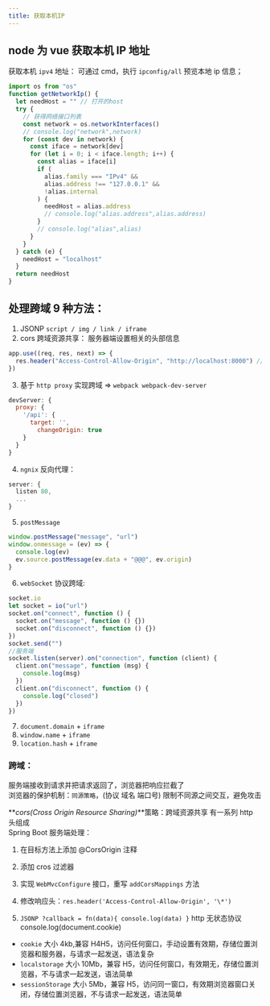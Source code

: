 ```yaml
---
title: 获取本机IP
---
```


## node 为 vue 获取本机 IP 地址

获取本机 `ipv4` 地址：
可通过 cmd，执行 `ipconfig/all` 预览本地 ip 信息；

```js
import os from "os"
function getNetworkIp() {
  let needHost = "" // 打开的host
  try {
    // 获得网络接口列表
    const network = os.networkInterfaces()
    // console.log("network",network)
    for (const dev in network) {
      const iface = network[dev]
      for (let i = 0; i < iface.length; i++) {
        const alias = iface[i]
        if (
          alias.family === "IPv4" &&
          alias.address !== "127.0.0.1" &&
          !alias.internal
        ) {
          needHost = alias.address
          // console.log("alias.address",alias.address)
        }
        // console.log("alias",alias)
      }
    }
  } catch (e) {
    needHost = "localhost"
  }
  return needHost
}
```

## 处理跨域 9 种方法：

1. JSONP
   `script / img / link / iframe`
2. cors 跨域资源共享： 服务器端设置相关的头部信息

```js
app.use((req, res, next) => {
  res.header("Access-Control-Allow-Origin", "http://localhost:8000") //设置 * 不能设置cookie
})
```

3. 基于 `http proxy` 实现跨域 => `webpack webpack-dev-server`

```js
devServer: {
  proxy: {
    '/api': {
      target: '',
        changeOrigin: true
    }
  }
}
```

4. `ngnix` 反向代理：

```js
server: {
  listen 80,
  ...
}
```

5. `postMessage`

```js
window.postMessage("message", "url")
window.onmessage = (ev) => {
  console.log(ev)
  ev.source.postMessage(ev.data + "@@@", ev.origin)
}
```

6. `webSocket` 协议跨域:

```js
socket.io
let socket = io("url")
socket.on("connect", function () {
  socket.on("message", function () {})
  socket.on("disconnect", function () {})
})
socket.send("")
//服务端
socket.listen(server).on("connection", function (client) {
  client.on("message", function (msg) {
    console.log(msg)
  })
  client.on("disconnect", function () {
    console.log("closed")
  })
})
```

7. `document.domain` + `iframe`
8. `window.name` + `iframe`
9. `location.hash` + `iframe`

### 跨域：

服务端接收到请求并把请求返回了，浏览器把响应拦截了  
浏览器的保护机制：`同源策略`，(协议 域名 端口号) 限制不同源之间交互，避免攻击

**_cors(Cross Origin Resource Sharing)_**策略：跨域资源共享 有一系列 http 头组成  
Spring Boot 服务端处理：

1. 在目标方法上添加 @CorsOrigin 注释
2. 添加 cros 过滤器
3. 实现 `WebMvcConfigure` 接口，重写 `addCorsMappings` 方法

4. 修改响应头：`res.header('Access-Control-Allow-Origin', '\*')`
5. `JSONP ?callback = fn(data){ console.log(data) }`
   http 无状态协议  
   console.log(document.cookie)

- `cookie` 大小 4kb,兼容 H4H5，访问任何窗口，手动设置有效期，存储位置浏览器和服务器，与请求一起发送，语法复杂
- `localstorage` 大小 10Mb，兼容 H5，访问任何窗口，有效期无，存储位置浏览器，不与请求一起发送，语法简单
- `sessionStorage` 大小 5Mb，兼容 H5，访问同一窗口，有效期浏览器窗口关闭，存储位置浏览器，不与请求一起发送，语法简单
